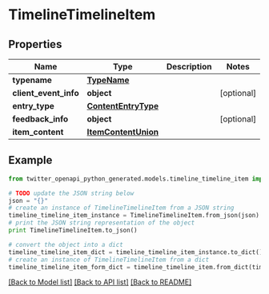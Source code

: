 # TimelineTimelineItem


## Properties
Name | Type | Description | Notes
------------ | ------------- | ------------- | -------------
**typename** | [**TypeName**](TypeName.md) |  | 
**client_event_info** | **object** |  | [optional] 
**entry_type** | [**ContentEntryType**](ContentEntryType.md) |  | 
**feedback_info** | **object** |  | [optional] 
**item_content** | [**ItemContentUnion**](ItemContentUnion.md) |  | 

## Example

```python
from twitter_openapi_python_generated.models.timeline_timeline_item import TimelineTimelineItem

# TODO update the JSON string below
json = "{}"
# create an instance of TimelineTimelineItem from a JSON string
timeline_timeline_item_instance = TimelineTimelineItem.from_json(json)
# print the JSON string representation of the object
print TimelineTimelineItem.to_json()

# convert the object into a dict
timeline_timeline_item_dict = timeline_timeline_item_instance.to_dict()
# create an instance of TimelineTimelineItem from a dict
timeline_timeline_item_form_dict = timeline_timeline_item.from_dict(timeline_timeline_item_dict)
```
[[Back to Model list]](../README.md#documentation-for-models) [[Back to API list]](../README.md#documentation-for-api-endpoints) [[Back to README]](../README.md)


